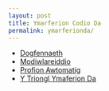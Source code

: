 ```yaml
---
layout: post
title: Ymarferion Codio Da
permalink: ymarferionda/
---
```


 + [Dogfennaeth](/ymarferionda/dogfennaeth/)
 + [Modiwlareiddio](/ymarferionda/modiwlareiddio/)
 + [Profion Awtomatig](/ymarferionda/profion/)
 + [Y Triongl Ymaferion Da](/ymarferionda/triongl/)

